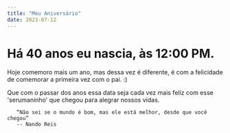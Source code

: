 ```yaml
---
title: "Meu Aniversário"
date: 2023-07-12
---
```

# Há 40 anos eu nascia, às 12:00 PM. 
  Hoje comemoro mais um ano, mas dessa vez é diferente, é com a felicidade de comemorar a primeira vez com o pai. :)
  
  Que com o passar dos anos essa data seja cada vez mais feliz com esse 'serumaninho' que chegou para alegrar nossos vidas.

  
       
       “Não sei se o mundo é bom, mas ele está melhor, desde que você chegou” 
       -- Nando Reis
